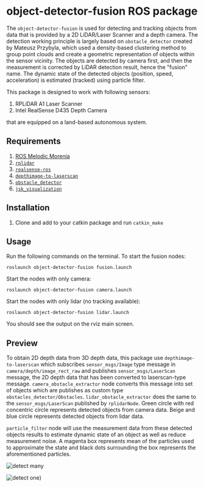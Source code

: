 # object-detector-fusion ROS package
The `object-detector-fusion` is used for detecting and tracking objects from data that is provided by a 2D LiDAR/Laser Scanner and a depth camera.
The detection working principle is largely based on `obstacle_detector` created by Mateusz Przybyla, which used a density-based clustering method to group point clouds and create a geometric representation of objects within the sensor vicinity. The objects are detected by camera first, and then the measurement is corrected by LiDAR detection result, hence the "fusion" name. The dynamic state of the detected objects (position, speed, acceleration) is estimated (tracked) using particle filter. 

This package is designed to work with following sensors:
1. RPLiDAR A1 Laser Scanner
2. Intel RealSense D435 Depth Camera

that are equipped on a land-based autonomous system.

## Requirements
1. [ROS Melodic Morenia](https://wiki.ros.org/melodic)
2. [`rplidar`](https://github.com/robopeak/rplidar_ros)
3. [`realsense-ros`](https://github.com/IntelRealSense/realsense-ros)
4. [`depthimage-to-laserscan`](https://github.com/ros-perception/depthimage_to_laserscan)
4. [`obstacle_detector`](https://github.com/tysik/obstacle_detector)
5. [`jsk_visualization`](https://github.com/jsk-ros-pkg/jsk_visualization)

## Installation
1. Clone and add to your catkin package and run `catkin_make`

## Usage
Run the following commands on the terminal.
To start the fusion nodes:
```
roslaunch object-detector-fusion fusion.launch
```
Start the nodes with only camera:
```
roslaunch object-detector-fusion camera.launch
```
Start the nodes with only lidar (no tracking available):
```
roslaunch object-detector-fusion lidar.launch
```
You should see the output on the rviz main screen.
## Preview
To obtain 2D depth data from 3D depth data, this package use `depthimage-to-laserscan` which subscribes `sensor_msgs/Image` type message in `camera/depth/image_rect_raw` and publishes `sensor_msgs/LaserScan` message, the 2D depth data that has been converted to laserscan-type message. `camera_obstacle_extractor` node converts this message into set of objects which are publishes as custom type `obstacles_detector/Obstacles`. `lidar_obstacle_extractor` does the same to the 
`sensor_msgs/LaserScan` published by `rplidarNode`. Green circle with red concentric circle represents detected objects from camera data. Beige and blue circle represents detected objects from lidar data.

`particle_filter` node will use the measurement data from these detected objects results to estimate dynamic state of an object as well as reduce measurement noise. A magenta box represents mean of the particles used to approximate the state and black dots surrounding the box represents the aforementioned particles.

![detect many](https://user-images.githubusercontent.com/36593988/94814781-f6728980-0423-11eb-9639-c5443d78a2a2.gif)

![detect one](https://user-images.githubusercontent.com/36593988/94837496-8291aa80-043e-11eb-8cca-c75239333d82.gif))
